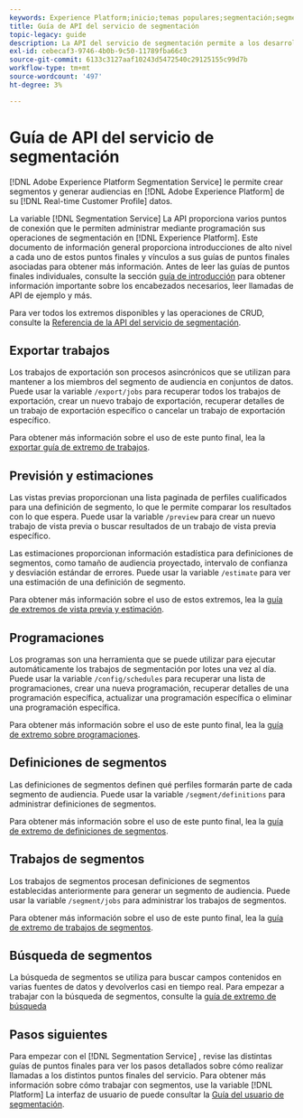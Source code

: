 ```yaml
---
keywords: Experience Platform;inicio;temas populares;segmentación;segmentación;servicio de segmentación;API;api;
title: Guía de API del servicio de segmentación
topic-legacy: guide
description: La API del servicio de segmentación permite a los desarrolladores administrar mediante programación las operaciones de segmentación en Adobe Experience Platform. Siga esta guía para aprender a realizar operaciones clave con la API.
exl-id: cebecaf3-9746-4b0b-9c50-11789fba66c3
source-git-commit: 6133c3127aaf10243d5472540c29125155c99d7b
workflow-type: tm+mt
source-wordcount: '497'
ht-degree: 3%

---
```


# Guía de API del servicio de segmentación

[!DNL Adobe Experience Platform Segmentation Service] le permite crear segmentos y generar audiencias en [!DNL Adobe Experience Platform] de su [!DNL Real-time Customer Profile] datos.

La variable [!DNL Segmentation Service] La API proporciona varios puntos de conexión que le permiten administrar mediante programación sus operaciones de segmentación en [!DNL Experience Platform]. Este documento de información general proporciona introducciones de alto nivel a cada uno de estos puntos finales y vínculos a sus guías de puntos finales asociadas para obtener más información. Antes de leer las guías de puntos finales individuales, consulte la sección [guía de introducción](./getting-started.md) para obtener información importante sobre los encabezados necesarios, leer llamadas de API de ejemplo y más.

Para ver todos los extremos disponibles y las operaciones de CRUD, consulte la [Referencia de la API del servicio de segmentación](https://www.adobe.io/experience-platform-apis/references/segmentation/).

<!-- ## Audiences

Audiences are a collection of people who share similar behaviors and/or characteristics. These can be generated either by using Platform or from external sources. You can use the `/audiences` endpoint to retrieve all audiences, create a new audience, retrieve details of a specific audience, update a specific audience, or delete a specific audience.

For more information on using this endpoint, please read the [audiences endpoint guide](./audiences.md). -->

## Exportar trabajos

Los trabajos de exportación son procesos asincrónicos que se utilizan para mantener a los miembros del segmento de audiencia en conjuntos de datos. Puede usar la variable `/export/jobs` para recuperar todos los trabajos de exportación, crear un nuevo trabajo de exportación, recuperar detalles de un trabajo de exportación específico o cancelar un trabajo de exportación específico.

Para obtener más información sobre el uso de este punto final, lea la [exportar guía de extremo de trabajos](./export-jobs.md).

## Previsión y estimaciones

Las vistas previas proporcionan una lista paginada de perfiles cualificados para una definición de segmento, lo que le permite comparar los resultados con lo que espera. Puede usar la variable `/preview` para crear un nuevo trabajo de vista previa o buscar resultados de un trabajo de vista previa específico.

Las estimaciones proporcionan información estadística para definiciones de segmentos, como tamaño de audiencia proyectado, intervalo de confianza y desviación estándar de errores. Puede usar la variable `/estimate` para ver una estimación de una definición de segmento.

Para obtener más información sobre el uso de estos extremos, lea la [guía de extremos de vista previa y estimación](./previews-and-estimates.md).

## Programaciones

Los programas son una herramienta que se puede utilizar para ejecutar automáticamente los trabajos de segmentación por lotes una vez al día. Puede usar la variable `/config/schedules` para recuperar una lista de programaciones, crear una nueva programación, recuperar detalles de una programación específica, actualizar una programación específica o eliminar una programación específica.

Para obtener más información sobre el uso de este punto final, lea la [guía de extremo sobre programaciones](./schedules.md).

## Definiciones de segmentos

Las definiciones de segmentos definen qué perfiles formarán parte de cada segmento de audiencia. Puede usar la variable `/segment/definitions` para administrar definiciones de segmentos.

Para obtener más información sobre el uso de este punto final, lea la [guía de extremo de definiciones de segmentos](./segment-definitions.md).

## Trabajos de segmentos

Los trabajos de segmentos procesan definiciones de segmentos establecidas anteriormente para generar un segmento de audiencia. Puede usar la variable `/segment/jobs` para administrar los trabajos de segmentos.

Para obtener más información sobre el uso de este punto final, lea la [guía de extremo de trabajos de segmentos](./segment-jobs.md).

## Búsqueda de segmentos

La búsqueda de segmentos se utiliza para buscar campos contenidos en varias fuentes de datos y devolverlos casi en tiempo real. Para empezar a trabajar con la búsqueda de segmentos, consulte la [guía de extremo de búsqueda](segment-search.md)

## Pasos siguientes

Para empezar con el [!DNL Segmentation Service] , revise las distintas guías de puntos finales para ver los pasos detallados sobre cómo realizar llamadas a los distintos puntos finales del servicio. Para obtener más información sobre cómo trabajar con segmentos, use la variable [!DNL Platform] La interfaz de usuario de puede consultar la [Guía del usuario de segmentación](../ui/overview.md).
